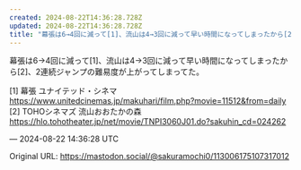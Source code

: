 ```yaml
---
created: 2024-08-22T14:36:28.728Z
updated: 2024-08-22T14:36:28.728Z
title: "幕張は6→4回に減って[1]、流山は4→3回に減って早い時間になってしまったから[2]、2連続ジャンプの難易度が上がってしまってた。[1] 幕張 ユナイテッド・[...]"
---
```


<p>幕張は6→4回に減って[1]、流山は4→3回に減って早い時間になってしまったから[2]、2連続ジャンプの難易度が上がってしまってた。</p><p>[1] 幕張 ユナイテッド・シネマ <br /><a href="https://www.unitedcinemas.jp/makuhari/film.php?movie=11512&amp;from=daily" target="_blank" rel="nofollow noopener noreferrer" translate="no"><span class="invisible">https://www.</span><span class="ellipsis">unitedcinemas.jp/makuhari/film</span><span class="invisible">.php?movie=11512&amp;from=daily</span></a><br />[2] TOHOシネマズ 流山おおたかの森<br /><a href="https://hlo.tohotheater.jp/net/movie/TNPI3060J01.do?sakuhin_cd=024262" target="_blank" rel="nofollow noopener noreferrer" translate="no"><span class="invisible">https://</span><span class="ellipsis">hlo.tohotheater.jp/net/movie/T</span><span class="invisible">NPI3060J01.do?sakuhin_cd=024262</span></a></p>

&mdash; 2024-08-22 14:36:28 UTC

Original URL: https://mastodon.social/@sakuramochi0/113006175107317012
